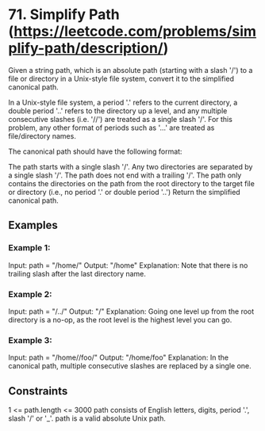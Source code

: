 # 71. Simplify Path (https://leetcode.com/problems/simplify-path/description/)

Given a string path, which is an absolute path (starting with a slash '/') to a file or directory in a Unix-style file system, convert it to the simplified canonical path.

In a Unix-style file system, a period '.' refers to the current directory, a double period '..' refers to the directory up a level, and any multiple consecutive slashes (i.e. '//') are treated as a single slash '/'. For this problem, any other format of periods such as '...' are treated as file/directory names.

The canonical path should have the following format:

The path starts with a single slash '/'.
Any two directories are separated by a single slash '/'.
The path does not end with a trailing '/'.
The path only contains the directories on the path from the root directory to the target file or directory (i.e., no period '.' or double period '..')
Return the simplified canonical path.

## Examples

### Example 1:

Input: path = "/home/"
Output: "/home"
Explanation: Note that there is no trailing slash after the last directory name.

### Example 2:

Input: path = "/../"
Output: "/"
Explanation: Going one level up from the root directory is a no-op, as the root level is the highest level you can go.

### Example 3:

Input: path = "/home//foo/"
Output: "/home/foo"
Explanation: In the canonical path, multiple consecutive slashes are replaced by a single one.

## Constraints

1 <= path.length <= 3000
path consists of English letters, digits, period '.', slash '/' or '_'.
path is a valid absolute Unix path.
